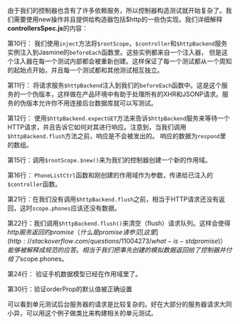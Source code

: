 由于我们的控制器也含有了许多依赖服务，所以控制器构造测试就开始复杂了。我们需要使用new操作并且提供给构造器包括$http的一些伪实现。我们详细解释**controllersSpec.js**的内容：

第10行： 我们使用```inject```方法将```$rootScope```，```$controller```和```$httpBackend```服务实例注入到Jasmine的```beforeEach```函数里。这些实例都来自一个注入器，
但是这个注入器在每一个测试内部都会被重新创建。这样保证了每一个测试都从一个周知的起始点开始，并且每一个测试都和其他测试相互独立。

第11行： 将请求服务```$httpBackend```注入到我们的```beforeEach```函数中。这是这个服务的一个伪版本，这样做在产品环境中有助于处理所有的XHR和JSONP请求。服务的伪版本允许你不用连接后台数据库就可以写测试。

第12行：  使用```$httpBackend.expectGET```方法来告诉```$httpBackend```服务来等待一个HTTP请求，并且告诉它如何对其进行响应。注意到，当我们调用```$httpBackend.flush```方法之前，响应是不会被发出的。
响应的数据为```respond```里的数组。

第15行：调用```$rootScope.$new()```来为我们的控制器创建一个新的作用域。

第16行：  ```PhoneListCtrl```函数和刚创建的作用域作为参数，传递给已注入的```$controller```函数。

第21行：在我们没有调用```$httpBackend.flush```之前，相当于HTTP请求还没有返回，这时```scope.phones```应该还没有数据。

第22行：我们调用```$httpBackend.flush()```来清空（flush）请求队列。这样会使得$http服务返回的promise（什么是promise请参见[这里](http://stackoverflow.com/questions/11004273/what-is-stdpromise)）
能够被解释成规范的应答。相当于我们把事先创建的模拟数据返回给了控制器并付给了$scope.phones。

第24行： 验证手机数据模型已经在作用域里了。

第30行：验证orderProp的默认值被正确设置

可以看到单元测试后台服务器的请求是比较复杂的。好在大部分的服务器请求大同小异，可以用这个例子做类比来构建相关的单元测试。